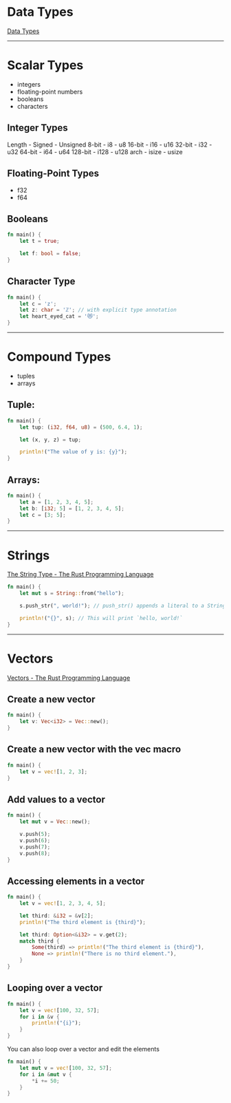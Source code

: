 # Data Types
[Data Types](https://doc.rust-lang.org/book/ch03-02-data-types.html#data-types)

---

# Scalar Types
- integers
- floating-point numbers
- booleans
- characters

## Integer Types
Length - Signed - Unsigned
8-bit - i8 - u8
16-bit - i16 - u16
32-bit - i32 - u32
64-bit - i64 - u64
128-bit - i128 - u128
arch - isize - usize

## Floating-Point Types
- f32
- f64

## Booleans
```rust
fn main() {
    let t = true;

    let f: bool = false;
}
```

## Character Type
```rust
fn main() {
    let c = 'z';
    let z: char = 'ℤ'; // with explicit type annotation
    let heart_eyed_cat = '😻';
}
```

---

# Compound Types
- tuples
- arrays

## Tuple:
```rust
fn main() {
    let tup: (i32, f64, u8) = (500, 6.4, 1);

    let (x, y, z) = tup;

    println!("The value of y is: {y}");
}
```

## Arrays:
```rust
fn main() {
    let a = [1, 2, 3, 4, 5];
    let b: [i32; 5] = [1, 2, 3, 4, 5];
    let c = [3; 5];
}
```

---

# Strings
[The String Type - The Rust Programming Language](https://doc.rust-lang.org/book/ch04-01-what-is-ownership.html#the-string-type)

```rust
fn main() {
    let mut s = String::from("hello");

    s.push_str(", world!"); // push_str() appends a literal to a String

    println!("{}", s); // This will print `hello, world!`
}
```

---

# Vectors
[Vectors - The Rust Programming Language](https://doc.rust-lang.org/book/ch08-01-vectors.html)

## Create a new vector
```rust
fn main() {
    let v: Vec<i32> = Vec::new();
}
```

## Create a new vector with the vec macro
```rust
fn main() {
    let v = vec![1, 2, 3];
}
```

## Add values to a vector
```rust
fn main() {
    let mut v = Vec::new();

    v.push(5);
    v.push(6);
    v.push(7);
    v.push(8);
}
```

## Accessing elements in a vector
```rust
fn main() {
    let v = vec![1, 2, 3, 4, 5];

    let third: &i32 = &v[2];
    println!("The third element is {third}");

    let third: Option<&i32> = v.get(2);
    match third {
        Some(third) => println!("The third element is {third}"),
        None => println!("There is no third element."),
    }
}
```

## Looping over a vector
```rust
fn main() {
    let v = vec![100, 32, 57];
    for i in &v {
        println!("{i}");
    }
}
```
You can also loop over a vector and edit the elements
```rust
fn main() {
    let mut v = vec![100, 32, 57];
    for i in &mut v {
        *i += 50;
    }
}
```
